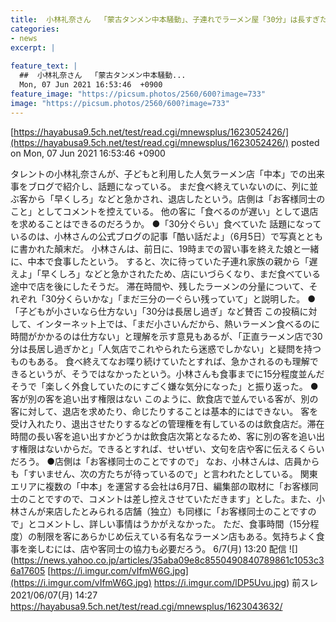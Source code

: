 ```yaml
---
title:  小林礼奈さん  「蒙古タンメン中本騒動」、子連れでラーメン屋「30分」は長すぎた？ 客から急かされて途中退店 ★2  
categories:
- news
excerpt: |
  
feature_text: |
  ##  小林礼奈さん  「蒙古タンメン中本騒動...
  Mon, 07 Jun 2021 16:53:46  +0900
feature_image: "https://picsum.photos/2560/600?image=733"
image: "https://picsum.photos/2560/600?image=733"
---
```


[https://hayabusa9.5ch.net/test/read.cgi/mnewsplus/1623052426/](https://hayabusa9.5ch.net/test/read.cgi/mnewsplus/1623052426/)
posted on Mon, 07 Jun 2021 16:53:46  +0900

<!--more-->

タレントの小林礼奈さんが、子どもと利用した人気ラーメン店「中本」での出来事をブログで紹介し、話題になっている。 まだ食べ終えていないのに、列に並ぶ客から「早くしろ」などと急かされ、退店したという。店側は「お客様同士のこと」としてコメントを控えている。 他の客に「食べるのが遅い」として退店を求めることはできるのだろうか。 ●「30分ぐらい」食べていた 話題になっているのは、小林さんの公式ブログの記事「酷い話だよ」（6月5日）で写真とともに書かれた顛末だ。 小林さんは、前日に、19時までの習い事を終えた娘と一緒に、中本で食事したという。 すると、次に待っていた子連れ家族の親から「遅えよ」「早くしろ」などと急かされたため、店にいづらくなり、まだ食べている途中で店を後にしたそうだ。 滞在時間や、残したラーメンの分量について、それぞれ「30分くらいかな」「まだ三分の一ぐらい残っていて」と説明した。 ●「子どもが小さいなら仕方ない」「30分は長居し過ぎ」など賛否 この投稿に対して、インターネット上では、「まだ小さいんだから、熱いラーメン食べるのに時間がかかるのは仕方ない」と理解を示す意見もあるが、「正直ラーメン店で30分は長居し過ぎかと」「人気店でこれやられたら迷惑でしかない」と疑問を持つものもある。 食べ終えてなお喋り続けていたとすれば、急かされるのも理解できるというが、そうではなかったという。小林さんも食事までに15分程度並んだそうで「楽しく外食していたのにすごく嫌な気分になった」と振り返った。 ●客が別の客を追い出す権限はない このように、飲食店で並んでいる客が、別の客に対して、退店を求めたり、命じたりすることは基本的にはできない。 客を受け入れたり、退出させたりするなどの管理権を有しているのは飲食店だ。滞在時間の長い客を追い出すかどうかは飲食店次第となるため、客に別の客を追い出す権限はないからだ。できるとすれば、せいぜい、文句を店や客に伝えるくらいだろう。 ●店側は「お客様同士のことですので」 なお、小林さんは、店員からも「すいません、次の方たちが待っているので」と言われたとしている。 関東エリアに複数の「中本」を運営する会社は6月7日、編集部の取材に「お客様同士のことですので、コメントは差し控えさせていただきます」とした。また、小林さんが来店したとみられる店舗（独立）も同様に「お客様同士のことですので」とコメントし、詳しい事情はうかがえなかった。 ただ、食事時間（15分程度）の制限を客にあらかじめ伝えている有名なラーメン店もある。気持ちよく食事を楽しむには、店や客同士の協力も必要だろう。 6/7(月) 13:20 配信 ![](https://news.yahoo.co.jp/articles/35aba09e8c8550490840789861c1053c36a17605 [https://i.imgur.com/vIfmW6G.jpg](https://i.imgur.com/vIfmW6G.jpg) https://i.imgur.com/lDP5Uvu.jpg) 前スレ 2021/06/07(月) 14:27 https://hayabusa9.5ch.net/test/read.cgi/mnewsplus/1623043632/

